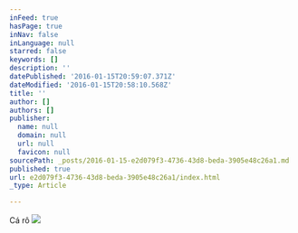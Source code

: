 ```yaml
---
inFeed: true
hasPage: true
inNav: false
inLanguage: null
starred: false
keywords: []
description: ''
datePublished: '2016-01-15T20:59:07.371Z'
dateModified: '2016-01-15T20:58:10.568Z'
title: ''
author: []
authors: []
publisher:
  name: null
  domain: null
  url: null
  favicon: null
sourcePath: _posts/2016-01-15-e2d079f3-4736-43d8-beda-3905e48c26a1.md
published: true
url: e2d079f3-4736-43d8-beda-3905e48c26a1/index.html
_type: Article

---
```

Cá rô
![](https://the-grid-user-content.s3-us-west-2.amazonaws.com/8c5f3059-1ea0-4387-8892-1a00b17f2081.jpg)
